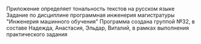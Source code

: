 Приложение определяет тональность текстов на русском языке
Задание по дисциплине программная инженерия магистратуры "Инженерия машинного обучения"
Программа создана группой №32, в составе Надежда, Анастасия, Эльдар, Виталий, в рамках выполнения практического задания
